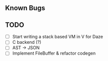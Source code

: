 ## Known Bugs

## TODO

- [ ] Start writing a stack based VM in V for Daze
- [ ] C backend (?)
- [ ] AST -> JSON
- [ ] Implement FileBuffer & refactor codegen
